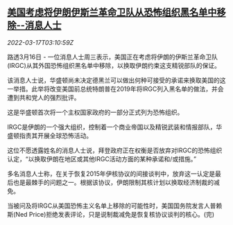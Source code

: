 <!--1647487863000-->
[美国考虑将伊朗伊斯兰革命卫队从恐怖组织黑名单中移除--消息人士](https://cn.reuters.com/article/usa-irgc-dropping-terrorism-list-0316-we-idCNKCS2LE0A3)
------

<div><i>2022-03-17T03:10:59Z</i></div><p>路透3月16日 - 一位消息人士周三表示，美国正在考虑将伊朗的伊斯兰革命卫队(IRGC)从其外国恐怖组织黑名单中移除，以换取伊朗约束这支精锐部队的保证。</p><p>该消息人士说，华盛顿尚未决定德黑兰可以做出何种可接受的承诺来换取美国的这一举措。此举将改变美国前总统特朗普在2019年将IRGC列入黑名单的做法，并会遭到共和党人的强烈批评。</p><p>这是华盛顿首次将一个主权国家政府的一部分正式列为恐怖组织。</p><p>IRGC是伊朗的一个强大组织，控制着一个商业帝国以及精锐武装和情报部队，华盛顿指责其开展全球恐怖活动。</p><p>这位不愿透露姓名的消息人士说，拜登政府正在权衡是否放弃对IRGC的恐怖组织认定，“以换取伊朗在地区或其他IRGC活动方面的某种承诺和/或措施。”</p><p>多名消息人士称，在关于恢复2015年伊核协议的间接谈判中，放弃这一认定是最后也是最棘手的问题之一。根据该协议，伊朗限制其核计划以换取经济制裁的减免。</p><p>当被问及将IRGC从美国恐怖主义名单上移除的可能性时，美国国务院发言人普赖斯(Ned Price)拒绝发表评论，只是说制裁减免是恢复核协议谈判的核心。(完)</p>
